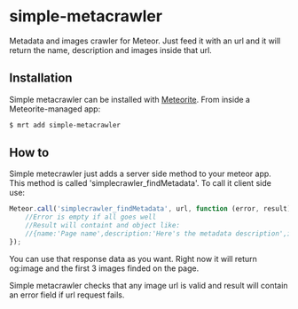 # simple-metacrawler 

Metadata and images crawler for Meteor. Just feed it with an url and it will return the name, description and images inside that url.

##  Installation

Simple metacrawler can be installed with [Meteorite](https://github.com/oortcloud/meteorite/). From inside a Meteorite-managed app:

``` sh
$ mrt add simple-metacrawler
```

##  How to

Simple metecrawler just adds a server side method to your meteor app. This method is called 'simplecrawler_findMetadata'. To call it client side use:

``` javascript
Meteor.call('simplecrawler_findMetadata', url, function (error, result) { 
	//Error is empty if all goes well
	//Result will containt and object like: 
	//{name:'Page name',description:'Here's the metadata description',images:['img url 1','img url 2']}
});
```

You can use that response data as you want. Right now it will return og:image and the first 3 images finded on the page.

Simple metacrawler checks that any image url is valid and result will contain an error field if url request fails.
